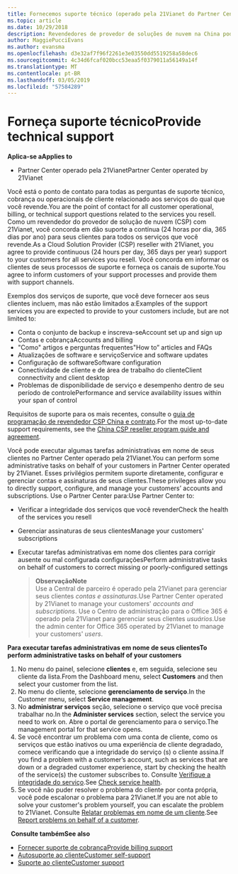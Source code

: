 ```yaml
---
title: Fornecemos suporte técnico (operado pela 21Vianet do Partner Center)
ms.topic: article
ms.date: 10/29/2018
description: Revendedores de provedor de soluções de nuvem na China podem fornecer suporte técnico a seus clientes.
author: MaggiePucciEvans
ms.author: evansma
ms.openlocfilehash: d3e32af7f96f2261e3e03550dd5519258a58dec6
ms.sourcegitcommit: 4c34d6fcaf020bcc53eaa5f0379011a56149a14f
ms.translationtype: MT
ms.contentlocale: pt-BR
ms.lasthandoff: 03/05/2019
ms.locfileid: "57584289"
---
```

# <a name="provide-technical-support"></a><span data-ttu-id="7722e-103">Forneça suporte técnico</span><span class="sxs-lookup"><span data-stu-id="7722e-103">Provide technical support</span></span>

<span data-ttu-id="7722e-104">**Aplica-se a**</span><span class="sxs-lookup"><span data-stu-id="7722e-104">**Applies to**</span></span>

-   <span data-ttu-id="7722e-105">Partner Center operado pela 21Vianet</span><span class="sxs-lookup"><span data-stu-id="7722e-105">Partner Center operated by 21Vianet</span></span>

<span data-ttu-id="7722e-106">Você está o ponto de contato para todas as perguntas de suporte técnico, cobrança ou operacionais de cliente relacionado aos serviços do qual que você revende.</span><span class="sxs-lookup"><span data-stu-id="7722e-106">You are the point of contact for all customer operational, billing, or technical support questions related to the services you resell.</span></span> <span data-ttu-id="7722e-107">Como um revendedor do provedor de solução de nuvem (CSP) com 21Vianet, você concorda em dão suporte a contínua (24 horas por dia, 365 dias por ano) para seus clientes para todos os serviços que você revende.</span><span class="sxs-lookup"><span data-stu-id="7722e-107">As a Cloud Solution Provider (CSP) reseller with 21Vianet, you agree to provide continuous (24 hours per day, 365 days per year) support to your customers for all services you resell.</span></span> <span data-ttu-id="7722e-108">Você concorda em informar os clientes de seus processos de suporte e forneça os canais de suporte.</span><span class="sxs-lookup"><span data-stu-id="7722e-108">You agree to inform customers of your support processes and provide them with support channels.</span></span>  

<span data-ttu-id="7722e-109">Exemplos dos serviços de suporte, que você deve fornecer aos seus clientes incluem, mas não estão limitados a:</span><span class="sxs-lookup"><span data-stu-id="7722e-109">Examples of the support services you are expected to provide to your customers include, but are not limited to:</span></span>
 
-   <span data-ttu-id="7722e-110">Conta o conjunto de backup e inscreva-se</span><span class="sxs-lookup"><span data-stu-id="7722e-110">Account set up and sign up</span></span> 
-   <span data-ttu-id="7722e-111">Contas e cobrança</span><span class="sxs-lookup"><span data-stu-id="7722e-111">Accounts and billing</span></span> 
-   <span data-ttu-id="7722e-112">"Como" artigos e perguntas frequentes</span><span class="sxs-lookup"><span data-stu-id="7722e-112">"How to” articles and FAQs</span></span> 
-   <span data-ttu-id="7722e-113">Atualizações de software e serviço</span><span class="sxs-lookup"><span data-stu-id="7722e-113">Service and software updates</span></span> 
-   <span data-ttu-id="7722e-114">Configuração de software</span><span class="sxs-lookup"><span data-stu-id="7722e-114">Software configuration</span></span> 
-   <span data-ttu-id="7722e-115">Conectividade de cliente e de área de trabalho do cliente</span><span class="sxs-lookup"><span data-stu-id="7722e-115">Client connectivity and client desktop</span></span>
-   <span data-ttu-id="7722e-116">Problemas de disponibilidade de serviço e desempenho dentro de seu período de controle</span><span class="sxs-lookup"><span data-stu-id="7722e-116">Performance and service availability issues within your span of control</span></span> 

<span data-ttu-id="7722e-117">Requisitos de suporte para os mais recentes, consulte o [guia de programação de revendedor CSP China e contrato](csp-program-guide-and-agreements.md).</span><span class="sxs-lookup"><span data-stu-id="7722e-117">For the most up-to-date support requirements, see the [China CSP reseller program guide and agreement](csp-program-guide-and-agreements.md).</span></span>

<span data-ttu-id="7722e-118">Você pode executar algumas tarefas administrativas em nome de seus clientes no Partner Center operado pela 21Vianet.</span><span class="sxs-lookup"><span data-stu-id="7722e-118">You can perform some administrative tasks on behalf of your customers in Partner Center operated by 21Vianet.</span></span> <span data-ttu-id="7722e-119">Esses privilégios permitem suporte diretamente, configurar e gerenciar contas e assinaturas de seus clientes.</span><span class="sxs-lookup"><span data-stu-id="7722e-119">These privileges allow you to directly support, configure, and manage your customers’ accounts and subscriptions.</span></span> <span data-ttu-id="7722e-120">Use o Partner Center para:</span><span class="sxs-lookup"><span data-stu-id="7722e-120">Use Partner Center to:</span></span>

-   <span data-ttu-id="7722e-121">Verificar a integridade dos serviços que você revender</span><span class="sxs-lookup"><span data-stu-id="7722e-121">Check the health of the services you resell</span></span>
-   <span data-ttu-id="7722e-122">Gerenciar assinaturas de seus clientes</span><span class="sxs-lookup"><span data-stu-id="7722e-122">Manage your customers' subscriptions</span></span>
-   <span data-ttu-id="7722e-123">Executar tarefas administrativas em nome dos clientes para corrigir ausente ou mal configurada configurações</span><span class="sxs-lookup"><span data-stu-id="7722e-123">Perform administrative tasks on behalf of customers to correct missing or poorly-configured settings</span></span>

    ><span data-ttu-id="7722e-124">**Observação**</span><span class="sxs-lookup"><span data-stu-id="7722e-124">**Note**</span></span><br><span data-ttu-id="7722e-125">Use a Central de parceiro é operado pela 21Vianet para gerenciar seus clientes *contas e assinaturas*.</span><span class="sxs-lookup"><span data-stu-id="7722e-125">Use Partner Center operated by 21Vianet to manage your customers' *accounts and subscriptions*.</span></span> <span data-ttu-id="7722e-126">Use o Centro de administração para o Office 365 é operado pela 21Vianet para gerenciar seus clientes *usuários*.</span><span class="sxs-lookup"><span data-stu-id="7722e-126">Use the admin center for Office 365 operated by 21Vianet to manage your customers' *users*.</span></span> 

<span data-ttu-id="7722e-127">**Para executar tarefas administrativas em nome de seus clientes**</span><span class="sxs-lookup"><span data-stu-id="7722e-127">**To perform administrative tasks on behalf of your customers**</span></span>

1.  <span data-ttu-id="7722e-128">No menu do painel, selecione **clientes** e, em seguida, selecione seu cliente da lista.</span><span class="sxs-lookup"><span data-stu-id="7722e-128">From the Dashboard menu, select **Customers** and then select your customer from the list.</span></span>
2.  <span data-ttu-id="7722e-129">No menu do cliente, selecione **gerenciamento de serviço**.</span><span class="sxs-lookup"><span data-stu-id="7722e-129">In the Customer menu, select **Service management**.</span></span>
3.  <span data-ttu-id="7722e-130">No **administrar serviços** seção, selecione o serviço que você precisa trabalhar no.</span><span class="sxs-lookup"><span data-stu-id="7722e-130">In the **Administer services** section, select the service you need to work on.</span></span> <span data-ttu-id="7722e-131">Abre o portal de gerenciamento para o serviço.</span><span class="sxs-lookup"><span data-stu-id="7722e-131">The management portal for that service opens.</span></span>
4.  <span data-ttu-id="7722e-132">Se você encontrar um problema com uma conta de cliente, como os serviços que estão inativos ou uma experiência de cliente degradado, comece verificando que a integridade do serviço (s) o cliente assina.</span><span class="sxs-lookup"><span data-stu-id="7722e-132">If you find a problem with a customer’s account, such as services that are down or a degraded customer experience, start by checking the health of the service(s) the customer subscribes to.</span></span> <span data-ttu-id="7722e-133">Consulte [Verifique a integridade do serviço](check-service-health.md).</span><span class="sxs-lookup"><span data-stu-id="7722e-133">See [Check service health](check-service-health.md).</span></span>
5.  <span data-ttu-id="7722e-134">Se você não puder resolver o problema do cliente por conta própria, você pode escalonar o problema para 21Vianet.</span><span class="sxs-lookup"><span data-stu-id="7722e-134">If you are not able to solve your customer's problem yourself, you can escalate the problem to 21Vianet.</span></span> <span data-ttu-id="7722e-135">Consulte [Relatar problemas em nome de um cliente](report-problems-on-behalf-of-a-customer.md).</span><span class="sxs-lookup"><span data-stu-id="7722e-135">See [Report problems on behalf of a customer](report-problems-on-behalf-of-a-customer.md).</span></span>

 
<span data-ttu-id="7722e-136">**Consulte também**</span><span class="sxs-lookup"><span data-stu-id="7722e-136">**See also**</span></span>

-   [<span data-ttu-id="7722e-137">Fornecer suporte de cobrança</span><span class="sxs-lookup"><span data-stu-id="7722e-137">Provide billing support</span></span>](provide-billing-support.md)
-   [<span data-ttu-id="7722e-138">Autosuporte ao cliente</span><span class="sxs-lookup"><span data-stu-id="7722e-138">Customer self-support</span></span>](customer-self-support.md)
-   [<span data-ttu-id="7722e-139">Suporte ao cliente</span><span class="sxs-lookup"><span data-stu-id="7722e-139">Customer support</span></span>](customer-support.md)


 




